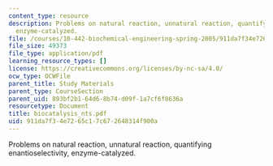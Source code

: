 ```yaml
---
content_type: resource
description: Problems on natural reaction, unnatural reaction, quantifying enantioselectivity,
  enzyme-catalyzed.
file: /courses/10-442-biochemical-engineering-spring-2005/911da7f34e7265c17c672648314f900a_biocatalysis_nts.pdf
file_size: 49373
file_type: application/pdf
learning_resource_types: []
license: https://creativecommons.org/licenses/by-nc-sa/4.0/
ocw_type: OCWFile
parent_title: Study Materials
parent_type: CourseSection
parent_uid: 893bf2b1-64d6-8b74-d09f-1a7cf6f8636a
resourcetype: Document
title: biocatalysis_nts.pdf
uid: 911da7f3-4e72-65c1-7c67-2648314f900a
---
```

Problems on natural reaction, unnatural reaction, quantifying enantioselectivity, enzyme-catalyzed.